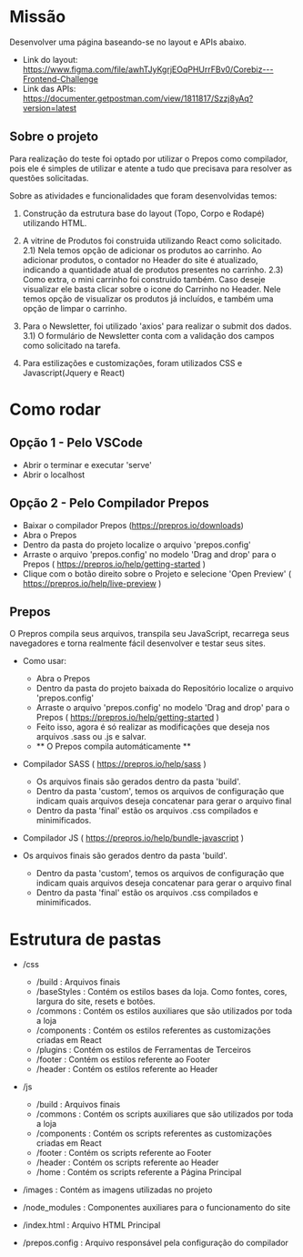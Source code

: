 Missão
====================

Desenvolver uma página baseando-se no layout e APIs abaixo.

- Link do layout: https://www.figma.com/file/awhTJyKgrjEOqPHUrrFBv0/Corebiz---Frontend-Challenge
- Link das APIs: https://documenter.getpostman.com/view/1811817/Szzj8yAq?version=latest

## Sobre o projeto

Para realização do teste foi optado por utilizar o Prepos como compilador, pois ele é simples de utilizar e atente a tudo que precisava para resolver as questões solicitadas.

Sobre as atividades e funcionalidades que foram desenvolvidas temos:

1) Construção da estrutura base do layout (Topo, Corpo e Rodapé) utilizando HTML.

2) A vitrine de Produtos foi construida utilizando React como solicitado.
2.1) Nela temos opção de adicionar os produtos ao carrinho. Ao adicionar produtos, o contador no Header do site é atualizado, indicando a quantidade atual de produtos presentes no carrinho.
2.3) Como extra, o mini carrinho foi construido também. Caso deseje visualizar ele basta clicar sobre o icone do Carrinho no Header. Nele temos opção de visualizar os produtos já incluídos, e também uma opção de limpar o carrinho.

3) Para o Newsletter, foi utilizado 'axios' para realizar o submit dos dados.
3.1) O formulário de Newsletter conta com a validação dos campos como solicitado na tarefa.

4) Para estilizações e customizações, foram utilizados CSS e Javascript(Jquery e React)


Como rodar
====================

## Opção 1 - Pelo VSCode

- Abrir o terminar e executar 'serve'
- Abrir o localhost

## Opção 2 - Pelo Compilador Prepos

- Baixar o compilador Prepos (https://prepros.io/downloads)
- Abra o Prepos
- Dentro da pasta do projeto localize o arquivo 'prepos.config'
- Arraste o arquivo 'prepos.config' no modelo 'Drag and drop' para o Prepos ( https://prepros.io/help/getting-started )
- Clique com o botão direito sobre o Projeto e selecione 'Open Preview' ( https://prepros.io/help/live-preview )

## Prepos

O Prepros compila seus arquivos, transpila seu JavaScript, recarrega seus navegadores e torna realmente fácil desenvolver e testar seus sites.

- Como usar:
  - Abra o Prepos
  - Dentro da pasta do projeto baixada do Repositório localize o arquivo 'prepos.config'
  - Arraste o arquivo 'prepos.config' no modelo 'Drag and drop' para o Prepos ( https://prepros.io/help/getting-started )
  - Feito isso, agora é só realizar as modificações que deseja nos arquivos .sass ou .js e salvar. 
  - ** O Prepos compila automáticamente **

- Compilador SASS ( https://prepros.io/help/sass )
  - Os arquivos finais são gerados dentro da pasta 'build'.
  - Dentro da pasta 'custom', temos os arquivos de configuração que indicam quais arquivos deseja concatenar para gerar o arquivo final
  - Dentro da pasta 'final' estão os arquivos .css compilados e minimificados. 

- Compilador JS ( https://prepros.io/help/bundle-javascript )
- Os arquivos finais são gerados dentro da pasta 'build'.
  - Dentro da pasta 'custom', temos os arquivos de configuração que indicam quais arquivos deseja concatenar para gerar o arquivo final
  - Dentro da pasta 'final' estão os arquivos .css compilados e minimificados. 


Estrutura de pastas
====================

- /css
  - /build : Arquivos finais
  - /baseStyles : Contém os estilos bases da loja. Como fontes, cores, largura do site, resets e botões. 
  - /commons : Contém os estilos auxiliares que são utilizados por toda a loja
  - /components : Contém os estilos referentes as customizações criadas em React
  - /plugins : Contém os estilos de Ferramentas de Terceiros
  - /footer : Contém os estilos referente ao Footer
  - /header : Contém os estilos referente ao Header

- /js
  - /build : Arquivos finais
  - /commons : Contém os scripts auxiliares que são utilizados por toda a loja
  - /components : Contém os scripts referentes as customizações criadas em React
  - /footer : Contém os scripts referente ao Footer
  - /header : Contém os scripts referente ao Header  
  - /home : Contém os scripts referente a Página Principal

- /images : Contém as imagens utilizadas no projeto

- /node_modules : Componentes auxiliares para o funcionamento do site

- /index.html : Arquivo HTML Principal  

- /prepos.config : Arquivo responsável pela configuração do compilador